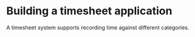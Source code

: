 # Building a timesheet application

A timesheet system supports recording time against different categories.
